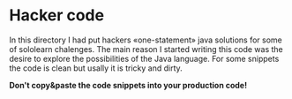 # Hacker code

In this directory I had put hackers «one-statement» java solutions for some of sololearn chalenges. The main reason I started writing this code was the desire to explore the possibilities of the Java language. For some snippets the code is clean but usally it is tricky and dirty. 

**Don't copy&paste the code snippets into your production code!**

